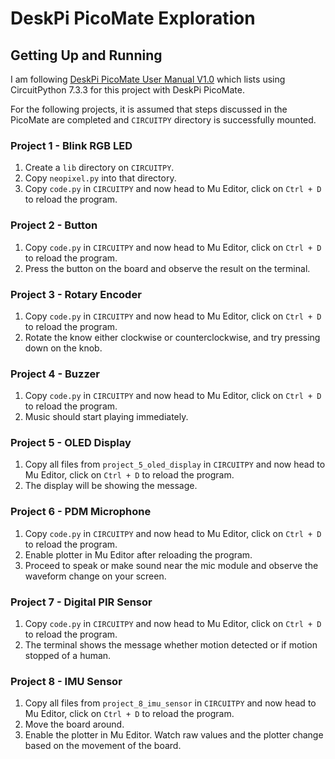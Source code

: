 # DeskPi PicoMate Exploration

## Getting Up and Running

I am following [DeskPi PicoMate User Manual V1.0](https://deskpi.com/blogs/learn/deskpi-picomate-user-manual-and-sources) which lists using CircuitPython 7.3.3 for this project with DeskPi PicoMate.

For the following projects, it is assumed that steps discussed in the PicoMate are completed and `CIRCUITPY` directory is successfully mounted. 

### Project 1 - Blink RGB LED

1. Create a `lib` directory on `CIRCUITPY`.
2. Copy `neopixel.py` into that directory.
3. Copy `code.py` in `CIRCUITPY` and now head to Mu Editor, click on `Ctrl + D` to reload the program. 


### Project 2 - Button

1. Copy `code.py` in `CIRCUITPY` and now head to Mu Editor, click on `Ctrl + D` to reload the program.
2. Press the button on the board and observe the result on the terminal. 


### Project 3 - Rotary Encoder

1. Copy `code.py` in `CIRCUITPY` and now head to Mu Editor, click on `Ctrl + D` to reload the program.
2. Rotate the know either clockwise or counterclockwise, and try pressing down on the knob. 


### Project 4 - Buzzer

1. Copy `code.py` in `CIRCUITPY` and now head to Mu Editor, click on `Ctrl + D` to reload the program.
2. Music should start playing immediately. 


### Project 5 - OLED Display

1. Copy all files from `project_5_oled_display` in `CIRCUITPY` and now head to Mu Editor, click on `Ctrl + D` to reload the program. 
2. The display will be showing the message.


### Project 6 - PDM Microphone

1. Copy `code.py` in `CIRCUITPY` and now head to Mu Editor, click on `Ctrl + D` to reload the program. 
2. Enable plotter in Mu Editor after reloading the program. 
3. Proceed to speak or make sound near the mic module and observe the waveform change on your screen.


### Project 7 - Digital PIR Sensor

1. Copy `code.py` in `CIRCUITPY` and now head to Mu Editor, click on `Ctrl + D` to reload the program. 
2. The terminal shows the message whether motion detected or if motion stopped of a human. 


### Project 8 - IMU Sensor

1. Copy all files from `project_8_imu_sensor` in `CIRCUITPY` and now head to Mu Editor, click on `Ctrl + D` to reload the program. 
2. Move the board around. 
3. Enable the plotter in Mu Editor. Watch raw values and the plotter change based on the movement of the board. 



